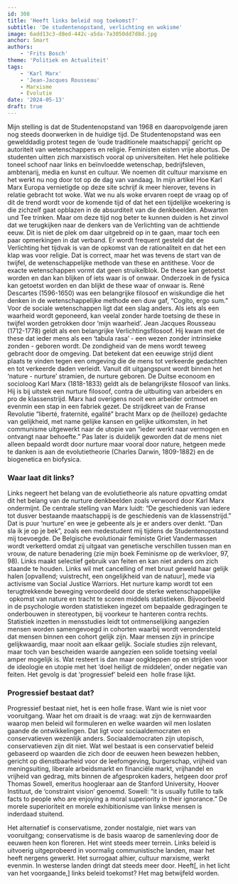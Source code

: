 ```yaml
---
id: 308
title: 'Heeft links beleid nog toekomst?'
subtitle: 'De studentenopstand, verlichting en wokisme'
image: 6add13c3-d8ed-442c-a5da-7a3050dd7d8d.jpg
anchor: Smart
authors:
    - 'Frits Bosch'
theme: 'Politiek en Actualiteit'
tags:
    - 'Karl Marx'
    - 'Jean-Jacques Rousseau'
    - Marxisme
    - Evolutie
date: '2024-05-13'
draft: true
---
```


Mijn stelling is dat de Studentenopstand van 1968 en daaropvolgende jaren nog steeds doorwerken in de huidige tijd. De Studentenopstand was een gewelddadig protest tegen de ‘oude traditionele maatschappij’ gericht op autoriteit van wetenschappers en religie. Feministen eisten vrije abortus. De studenten uitten zich marxistisch vooral op universiteiten. Het hele politieke toneel schoof naar links en beïnvloedde wetenschap, bedrijfsleven, ambtenarij, media en kunst en cultuur. We noemen dit cultuur marxisme en het werkt nu nog door tot op de dag van vandaag. In mijn artikel Hoe Karl Marx Europa vernietigde op deze site schrijf ik meer hierover, tevens in relatie gebracht tot woke. Wat we nu als woke ervaren roept de vraag op of dit de trend wordt voor de komende tijd of dat het een tijdelijke woekering is die zichzelf gaat opblazen in de absurditeit van die denkbeelden. Abwarten und Tee trinken. Maar om deze tijd nog beter te kunnen duiden is het zinvol dat we terugkijken naar de denkers van de Verlichting van de achttiende eeuw. Dit is niet de plek om daar uitgebreid op in te gaan, maar toch een paar opmerkingen in dat verband. Er wordt frequent gesteld dat de Verlichting het tijdvak is van de opkomst van de rationaliteit en dat het een klap was voor religie. Dat is correct, maar het was tevens de start van de twijfel, de wetenschappelijke methode van these en antithese. Voor de exacte wetenschappen vormt dat geen struikelblok. De these kan getoetst worden en dan kan blijken of iets waar is of onwaar. Onderzoek in de fysica kan getoetst worden en dan blijkt de these waar of onwaar is. René Descartes (1596-1650) was een belangrijke filosoof en wiskundige die het denken in de wetenschappelijke methode een duw gaf, “Cogito, ergo sum.” Voor de sociale wetenschappen ligt dat een slag anders. Als iets als een waarheid wordt geponeerd, kan veelal zonder harde toetsing de these in twijfel worden getrokken door ‘mijn waarheid’. Jean Jacques Rousseau (1712-1778) geldt als een belangrijke Verlichtingsfilosoof. Hij kwam met de these dat ieder mens als een ‘tabula rasa’ - een wezen zonder intrinsieke zonden - geboren wordt. De zondigheid van de mens wordt teweeg gebracht door de omgeving. Dat betekent dat een eeuwige strijd dient plaats te vinden tegen een omgeving die de mens tot verkeerde gedachten en tot verkeerde daden verleidt. Vanuit dit uitgangspunt wordt binnen het ‘nature - nurture’ stramien, de nurture geboren. De Duitse econoom en socioloog Karl Marx (1818-1833) geldt als de belangrijkste filosoof van links. Hij is bij uitstek een nurture filosoof, contra de uitbuiting van arbeiders en pro de klassenstrijd. Marx had overigens nooit een arbeider ontmoet en evenmin een stap in een fabriek gezet. De strijdkreet van de Franse Revolutie “liberté, fraternité, egalité” bracht Marx op de (heilloze) gedachte van gelijkheid, met name gelijke kansen en gelijke uitkomsten, in het communisme uitgewerkt naar de utopie van “ieder werkt naar vermogen en ontvangt naar behoefte.” Pas later is duidelijk geworden dat de mens niet alleen bepaald wordt door nurture maar vooral door nature, hetgeen mede te danken is aan de evolutietheorie (Charles Darwin, 1809-1882) en de biogenetica en biofysica.


### Waar laat dit links? 

Links negeert het belang van de evolutietheorie als nature opvatting omdat dit het belang van de nurture denkbeelden zoals verwoord door Karl Marx ondermijnt. De centrale stelling van Marx luidt: “De geschiedenis van iedere tot dusver bestaande maatschappij is de geschiedenis van de klassenstrijd.” Dat is puur ‘nurture’ en wee je gebeente als je er anders over denkt. “Dan sla ik je op je bek”, zoals een medestudent mij tijdens de Studentenopstand mij toevoegde. De Belgische evolutionair feministe Griet Vandermassen wordt verketterd omdat zij uitgaat van genetische verschillen tussen man en vrouw, de nature benadering (zie mijn boek Feminisme op de werkvloer, 97, 98). Links maakt selectief gebruik van feiten en kan niet anders om zich staande te houden. Links wil met cancelling of met bruut geweld haar gelijk halen [opvallend; vuistrecht, een ongelijkheid van de natuur], mede via activisme van Social Justice Warriors. Het nurture kamp wordt tot een terugtrekkende beweging veroordeeld door de sterke wetenschappelijke  opkomst van nature en tracht te scoren middels statistieken. Bijvoorbeeld in de psychologie worden statistieken ingezet om bepaalde gedragingen te onderbouwen in stereotypen, bij voorkeur te hanteren contra rechts. Statistiek inzetten in mensstudies leidt tot ontmenselijking aangezien mensen worden samengevoegd in cohorten waarbij wordt verondersteld dat mensen binnen een cohort gelijk zijn. Maar mensen zijn in principe gelijkwaardig, maar nooit aan elkaar gelijk. Sociale studies zijn relevant, maar toch van bescheiden waarde aangezien een solide toetsing veelal amper mogelijk is. Wat resteert is dan maar oogkleppen op en strijden voor de ideologie en utopie met het ‘doel heiligt de middelen’, onder negatie van feiten. Het gevolg is dat ‘progressief’ beleid een  holle frase lijkt.

### Progressief bestaat dat?


Progressief bestaat niet, het is een holle frase. Want wie is niet voor vooruitgang. Waar het om draait is de vraag: wat zijn de kernwaarden waarop men beleid wil formuleren en welke waarden wil men loslaten gaande de ontwikkelingen. Dat ligt voor sociaaldemocraten en conservatieven wezenlijk anders. Sociaaldemocraten zijn utopisch, conservatieven zijn dit niet. Wat wel bestaat is een conservatief beleid gebaseerd op waarden die zich door de eeuwen heen bewezen hebben, gericht op dienstbaarheid voor de leefomgeving, burgerschap, vrijheid van meningsuiting, liberale arbeidsmarkt en financiële markt, vrijhandel en vrijheid van gedrag, mits binnen de afgesproken kaders, hetgeen door prof Thomas Sowell, emeritus hoogleraar aan de Stanford University, Hoover Instituut, de ‘constraint vision’ genoemd. Sowell: “it is usually futille to talk facts to people who are enjoying a moral superiority in their ignorance.” De morele superioriteit en morele exhibitionisme van linkse mensen is inderdaad stuitend.

Het alternatief is conservatisme, zonder nostalgie, niet wars van vooruitgang; conservatisme is de basis waarop de samenleving door de eeuwen heen kon floreren. Het wint steeds meer terrein. Links beleid is uitvoerig uitgeprobeerd in voormalig communistische landen, maar het heeft nergens gewerkt. Het surrogaat alhier, cultuur marxisme, werkt evenmin. In westerse landen dringt dat steeds meer door. Heeft[, in het licht van het voorgaande,] links beleid toekomst? Het mag betwijfeld worden.
